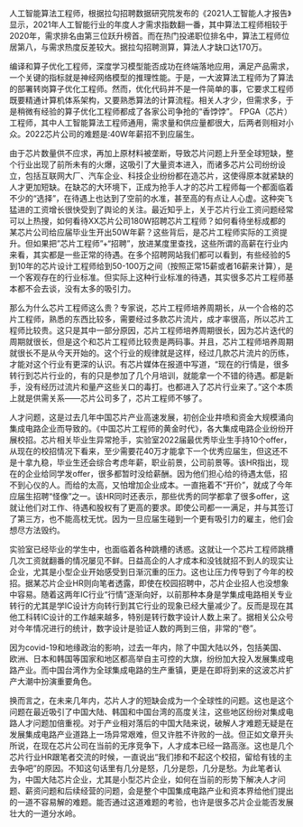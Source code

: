 人工智能算法工程师，根据拉勾招聘数据研究院发布的《2021人工智能人才报告》显示，2021年人工智能行业的年度人才需求指数翻一番，其中算法工程师相较于2020年，需求排名由第三位跃升榜首。而在热门投递职位排名中，算法工程师位居第八，与需求热度反差较大。据拉勾招聘测算，算法人才缺口达170万。

编译和算子优化工程师，深度学习模型能否成功在终端落地应用，满足产品需求，一个关键的指标就是神经网络模型的推理性能。于是，一大波算法工程师为了算法的部署转岗算子优化工程师。然而，优化代码并不是一件简单的事，它要求工程师既要精通计算机体系架构，又要熟悉算法的计算流程。相关人才少，但需求多，于是稍微有经验的算子优化工程师都成了各家公司争抢的“香饽饽”。
FPGA（芯片）工程师，其中人工智能算法工程师通用，需求量和供应量都很大，后两者则相对小众。2022芯片公司的难题是:40W年薪招不到应届生。

由于芯片数量供不应求，再加上原材料被垄断，导致芯片问题上升至全球短缺，整个行业出现了前所未有的火爆，这吸引了大量资本进入，而诸多芯片公司纷纷设立，包括互联网大厂、汽车企业、科技企业纷纷都在造芯片，这使得原本就紧缺的人才更加短缺。在缺芯的大环境下，正成为抢手人才的芯片工程师每一个都面临着不少的“选择”，在待遇上也达到了空前的水准，甚至高的有点让人心虚。这种突飞猛进的工资增长很快受到了舆论的关注。最近知乎上，关于芯片行业工资问题经常可以上热搜，如何看待XX芯片公司180W招聘芯片工程师？如何看待坐标成都的某芯片公司给应届毕业生开出50W年薪？这些背后，是芯片工程师实际的工资提升。但如果把”芯片工程师”+“招聘”，放进某度里查找，这些所谓的高薪在行业内来看，其实都是一些正常的待遇。在多个招聘网站我们都可以看到，有些经验的5到10年的芯片设计工程师给到50-100万之间（按照正常15薪或者16薪来计算），是一个客观存在的行业标准。但实际上这种行业标准的待遇，其实很多芯片工程师基本都不会去谈，没有太多的吸引力。

那么为什么芯片工程师这么贵？专家说，芯片工程师培养周期长，从一个合格的芯片工程师，熟悉的东西比较多，需要经过多款芯片流片，成才率很高，所以芯片工程师比较贵。这只是其中一部分原因，芯片工程师培养周期很长，因为芯片迭代的周期就很长，但是这个和芯片工程师比较贵是两码事。并且，芯片工程师培养周期就很长不是从今天开始的。这个行业的规律就是这样，经过几款芯片流片的历练，才能对这个行业有更深的认识。有芯片媒体在报道中写道，“现在的行情是，很多转行到芯片行业的，有的只是参加了几个月培训，就能拿一个不错的待遇。都是新手，没有经历过流片和量产这些关口的毒打。也都进入了芯片行业来了。”这个本质上就是供需关系——芯片公司多了，芯片工程师不够了。

人才问题，这是过去几年中国芯片产业高速发展，初创企业井喷和资金大规模涌向集成电路企业而导致的。《中国芯片工程师的黄金时代》，各大集成电路企业纷纷开展校招。芯片相关毕业生异常抢手，实验室2022届最优秀毕业生手持10个offer，从现在的校招情况下看来，至少需要花40万才能拿下一个优秀应届生，但这还不是十拿九稳，毕业生还会综合考虑年薪，职业前景，公司前景等。该HR指出，现在的企业给同学发offer，很多都暂时没给薪酬。因为他们担心给的待遇太低，招不到心仪的人。而给的太高，又怕增加企业成本。一直拖着不“开价”，就成了今年应届生招聘“怪像”之一。该HR同时还表示，那些优秀的同学都拿了很多offer，这就让他们对工作、待遇和股权有了更高的要求。即使公司都一一满足，并与其签订了第三方，也不能高枕无忧。因为一旦应届生碰到一个更有吸引力的雇主，他们会想尽方法毁约。

实验室已经毕业的学生中，也面临着各种跳槽的诱惑。这就让一个芯片工程师跳槽几次工资就翻番的情况屡见不鲜。日益高企的人才成本和没钱就招不到人的现实让企业，尤其是小型企业开始感受到日渐沉重的压力。这也让压力传导到了今年的校招。据某芯片企业HR则向笔者透露，即使在校园招聘中，芯片企业招人也没想象中容易。随着这两年IC行业“行情”逐渐向好，以前那种本身是学集成电路相关专业转行的尤其是学IC设计方向转行到其它行业的现象已经大量减少了。反而是现在其他工科转IC设计的工作越来越多，特别是转行数字设计人数上来了。据相关公众号对今年情况进行的统计，数字设计是验证人数的两到三倍，非常的“卷”。

因为covid-19和地缘政治的影响，过去一年内，除了中国大陆以外，包括美国、欧洲、日本和韩国等国家和地区都高举自主可控的大旗，纷纷加大投入发展集成电路产业。而中国台湾作为全球集成电路的生产重镇，更是在即将到来的这波芯片扩产大潮中扮演重要角色。

换而言之，在未来几年内，芯片人才的短缺会成为一个全球性的问题。这也是这个问题在最近吸引了中国大陆、韩国和中国台湾的高度关注，这些地区纷纷对集成电路人才问题加倍重视。对于产业相对落后的中国大陆来说，破解人才难题无疑是在发展集成电路产业道路上一场异常艰难，但又许胜不许败的一战。但正如文章开头所说，在现在芯片公司在当前的无序竞争下，人才成本已经一路高涨。这也是几个芯片行业HR跟笔者交流的时候，一直说出“我们掺和不起这个校招，留给有钱的主去争吧”的原因。不知这句话里有几分是怒，几分是怨，几分是愁。为此笔者认为，中国大陆芯片企业，尤其是小型芯片企业，如何在当前的形势下解决人才问题、薪资问题和后续经营的问题，会是整个中国集成电路产业和资本界给他们提出的一道不容易解的难题。能否通过这道难题的考验，也许是很多芯片企业能否发展壮大的一道分水岭。
